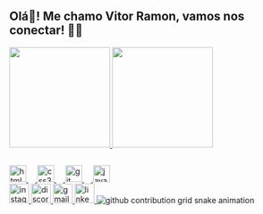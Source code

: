 <h2 align="left">Olá👋! Me chamo Vitor Ramon, vamos nos conectar! 🧑‍💻</h2>



 <div>
  <a href="https://github.com/DevRamon30">
  <img height="180em" src="https://github-readme-stats.vercel.app/api?username=DevRamon30&show_icons=true&theme=shades-of-purple&include_all_commits=true&count_private=true"/>
  <img height="180em" src="https://github-readme-stats.vercel.app/api/top-langs/?username=DevRamon30&layout=compact&langs_count=16&theme=shades-of-purple"/>
</div>






##
<div align="left">
  <img src="https://cdn.jsdelivr.net/gh/devicons/devicon/icons/html5/html5-original.svg" height="30" alt="html5 logo"  />
  <img width="12" />
  <img src="https://cdn.jsdelivr.net/gh/devicons/devicon/icons/css3/css3-original.svg" height="30" alt="css3 logo"  />
  <img width="12" />
  <img src="https://cdn.jsdelivr.net/gh/devicons/devicon/icons/git/git-original.svg" height="30" alt="git logo"  />
  <img width="12" />
  <img src="https://cdn.jsdelivr.net/gh/devicons/devicon/icons/javascript/javascript-original.svg" height="30" alt="javascript logo"/>
 </div>




<div align="left">
  <a href="https://www.instagram.com/vitor_ramoon/" target="_blank">
    <img src="https://img.shields.io/static/v1?message=Instagram&logo=instagram&label=&color=E4405F&logoColor=white&labelColor=&style=for-the-badge" height="35" alt="instagram logo"  />
  </a>
  <a href="https://discord.com/channels/1291311307949080596/1291311308578492478" target="_blank">
    <img src="https://img.shields.io/static/v1?message=Discord&logo=discord&label=&color=7289DA&logoColor=white&labelColor=&style=for-the-badge" height="35" alt="discord logo"  />
  </a>
  <a href="vitorramon64@gmail.com" target="_blank">
    <img src="https://img.shields.io/static/v1?message=Gmail&logo=gmail&label=&color=D14836&logoColor=white&labelColor=&style=for-the-badge" height="35" alt="gmail logo"  />
  </a>
  <a href="https://www.linkedin.com/in/vitor-ramon-7b9877110/" target="_blank">
    <img src="https://img.shields.io/static/v1?message=LinkedIn&logo=linkedin&label=&color=0077B5&logoColor=white&labelColor=&style=for-the-badge" height="35" alt="linkedin logo"  />
  </a>
<picture>
  <source
    media="(prefers-color-scheme: dark)"
    srcset="https://raw.githubusercontent.com/DevRamon30/snk/output/github-contribution-grid-snake-dark.svg"
  />
  <source
    media="(prefers-color-scheme: light)"
    srcset="https://raw.githubusercontent.com/DevRamon30/snk/output/github-contribution-grid-snake.svg"
  />
  <img
    alt="github contribution grid snake animation"
    src="https://raw.githubusercontent.com/DevRamon30/snk/output/github-contribution-grid-snake.svg"
  />
</picture>
  
</div>



###
